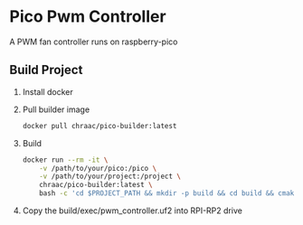 # Pico Pwm Controller

A PWM fan controller runs on raspberry-pico

## Build Project

1. Install docker

1. Pull builder image

    ```bash
    docker pull chraac/pico-builder:latest
    ```

1. Build

    ```bash
    docker run --rm -it \
        -v /path/to/your/pico:/pico \
        -v /path/to/your/project:/project \
        chraac/pico-builder:latest \
        bash -c 'cd $PROJECT_PATH && mkdir -p build && cd build && cmake .. && make'
    ```

1. Copy the build/exec/pwm_controller.uf2 into RPI-RP2 drive
